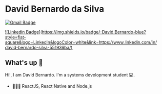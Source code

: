 # David Bernardo da Silva
[![Gmail Badge](https://img.shields.io/badge/-sdavi2840@gmail.com-c14438?style=flat-square&logo=Gmail&logoColor=white&link=mailto:sdavi2840@gmail.com)](mailto:sdavi2840@gmail.com)

[![Linkedin Badge](https://img.shields.io/badge/-David Bernardo-blue?style=flat-square&logo=Linkedin&logoColor=white&link=https://www.linkedin.com/in/david-bernardo-silva-551936ba/)](https://www.linkedin.com/in/matheus-pires-521271180/) 

## What's up 👋
Hi!, I am David Bernardo.
I'm a systems development student 💻.

- 👨🏻‍💻 ReactJS, React Native and Node.js
